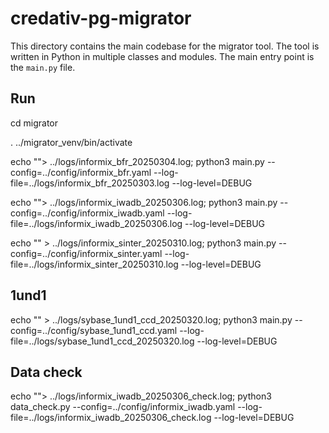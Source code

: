 # credativ-pg-migrator

This directory contains the main codebase for the migrator tool. The tool is written in Python in multiple classes and modules. The main entry point is the `main.py` file.

## Run

cd migrator

. ../migrator_venv/bin/activate

echo ""> ../logs/informix_bfr_20250304.log; python3 main.py --config=../config/informix_bfr.yaml --log-file=../logs/informix_bfr_20250303.log --log-level=DEBUG

echo ""> ../logs/informix_iwadb_20250306.log; python3 main.py --config=../config/informix_iwadb.yaml --log-file=../logs/informix_iwadb_20250306.log --log-level=DEBUG

echo "" > ../logs/informix_sinter_20250310.log; python3 main.py --config=../config/informix_sinter.yaml --log-file=../logs/informix_sinter_20250310.log --log-level=DEBUG

## 1und1

echo "" > ../logs/sybase_1und1_ccd_20250320.log; python3 main.py --config=../config/sybase_1und1_ccd.yaml --log-file=../logs/sybase_1und1_ccd_20250320.log --log-level=DEBUG

## Data check

echo ""> ../logs/informix_iwadb_20250306_check.log; python3 data_check.py --config=../config/informix_iwadb.yaml --log-file=../logs/informix_iwadb_20250306_check.log --log-level=DEBUG
